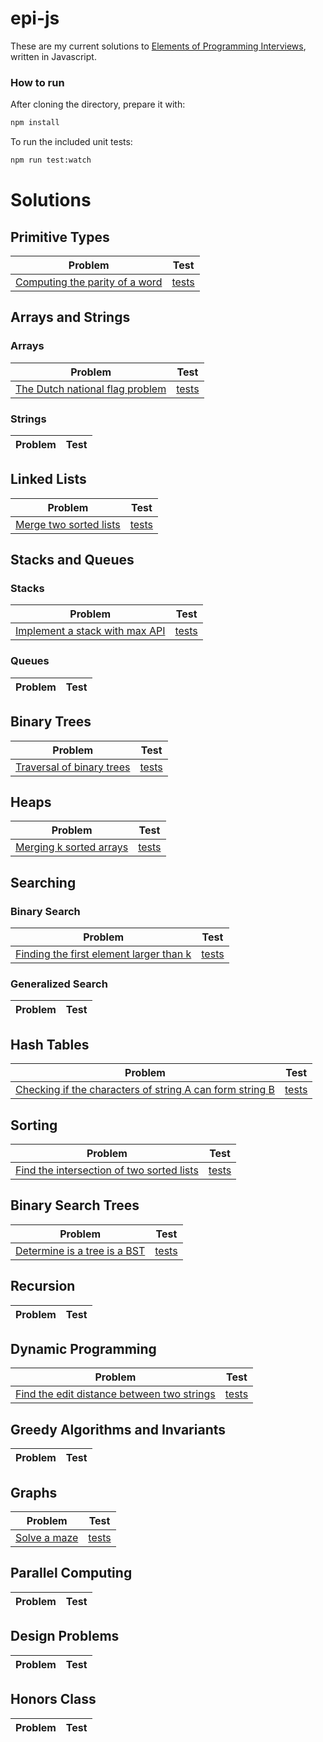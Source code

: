   epi-js
======

These are my current solutions to [Elements of Programming Interviews][1], written in Javascript.

### How to run
After cloning the directory, prepare it with:
```bash
npm install
```

To run the included unit tests:
```bash
npm run test:watch
```

Solutions
=========

Primitive Types
---------------

| Problem                                                                  | Test         |
|--------------------------------------------------------------------------|:------------:|
| [Computing the parity of a word][2]                                      | [tests][3]   |

Arrays and Strings
-----------------

### Arrays

| Problem                                                                  | Test         |
|--------------------------------------------------------------------------|:------------:|
| [The Dutch national flag problem][4]                                     | [tests][5]   |


### Strings

| Problem                                                                  | Test         |
|--------------------------------------------------------------------------|:------------:|


Linked Lists
------------

| Problem                                                                  | Test         |
|--------------------------------------------------------------------------|:------------:|
| [Merge two sorted lists][6]                                              | [tests][7]   |


Stacks and Queues
-----------------

### Stacks

| Problem                                                                  | Test         |
|--------------------------------------------------------------------------|:------------:|
| [Implement a stack with max API][8]                                      | [tests][9]   |


### Queues

| Problem                                                                  | Test         |
|--------------------------------------------------------------------------|:------------:|


Binary Trees
------------

| Problem                                                                  | Test         |
|--------------------------------------------------------------------------|:------------:|
| [Traversal of binary trees][10]                                          | [tests][11]  |

Heaps
-----

| Problem                                                                  | Test         |
|--------------------------------------------------------------------------|:------------:|
| [Merging k sorted arrays][12]                                            | [tests][13]  |

Searching
---------

### Binary Search

| Problem                                                                  | Test         |
|--------------------------------------------------------------------------|:------------:|
| [Finding the first element larger than k][14]                            | [tests][15]  |

### Generalized Search

| Problem                                                                  | Test         |
|--------------------------------------------------------------------------|:------------:|

Hash Tables
-----------

| Problem                                                                  | Test         |
|--------------------------------------------------------------------------|:------------:|
| [Checking if the characters of string A can form string B][16]           | [tests][17]  |

Sorting
-------

| Problem                                                                  | Test         |
|--------------------------------------------------------------------------|:------------:|
| [Find the intersection of two sorted lists][18]                          | [tests][19]  |

Binary Search Trees
-------------------

| Problem                                                                  | Test         |
|--------------------------------------------------------------------------|:------------:|
| [Determine is a tree is a BST][20]                                       | [tests][21]  |

Recursion
---------

| Problem                                                                  | Test         |
|--------------------------------------------------------------------------|:------------:|

Dynamic Programming
-------------------

| Problem                                                                  | Test         |
|--------------------------------------------------------------------------|:------------:|
| [Find the edit distance between two strings][22]                         | [tests][23]  |

Greedy Algorithms and Invariants
--------------------------------

| Problem                                                                  | Test         |
|--------------------------------------------------------------------------|:------------:|

Graphs
------

| Problem                                                                  | Test         |
|--------------------------------------------------------------------------|:------------:|
| [Solve a maze][24]                                                       | [tests][25]  |

Parallel Computing
------------------

| Problem                                                                  | Test         |
|--------------------------------------------------------------------------|:------------:|

Design Problems
---------------

| Problem                                                                  | Test         |
|--------------------------------------------------------------------------|:------------:|

Honors Class
------------

| Problem                                                                  | Test         |
|--------------------------------------------------------------------------|:------------:|

[1]:   http://elementsofprogramminginterviews.com
[2]:   src/ch05-ptypes/p05-01.js
[3]:   src/ch05-ptypes/p05-01.spec.js
[4]:   src/ch06-arrays/p06-01.js
[5]:   src/ch06-arrays/p06-01.spec.js
[6]:   src/ch07-linkedLists/p07-01.js
[7]:   src/ch07-linkedLists/p07-01.spec.js
[8]:   src/ch08-stacksAndQueues/p08-01.js
[9]:   src/ch08-stacksAndQueues/p08-01.spec.js
[10]:  src/ch09-bTrees/p09-05.js
[11]:  src/ch09-bTrees/p09-05.spec.js
[12]:  src/ch10-heaps/p10-01.js
[13]:  src/ch10-heaps/p10-01.spec.js
[14]:  src/ch11-searching/p11-02.js
[15]:  src/ch11-searching/p11-02.spec.js
[16]:  src/ch12-hashtables/p12-09.js
[17]:  src/ch12-hashtables/p12-09.spec.js
[18]:  src/ch13-sorting/p13-05.js
[19]:  src/ch13-sorting/p13-05.spec.js
[20]:  src/ch14-bst/p14-01.js
[21]:  src/ch14-bst/p14-01.spec.js
[22]:  src/ch15-meta/p15-11.js
[23]:  src/ch15-meta/p15-11.spec.js
[24]:  src/ch16-graphs/p16-01.js
[25]:  src/ch16-graphs/p16-01.spec.js
